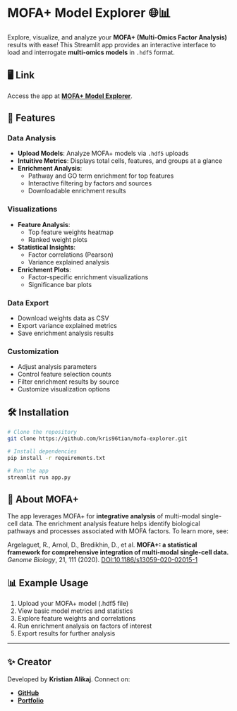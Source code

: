 # MOFA+ Model Explorer 🌐📊

Explore, visualize, and analyze your **MOFA+ (Multi-Omics Factor Analysis)** results with ease! This Streamlit app provides an interactive interface to load and interrogate **multi-omics models** in `.hdf5` format.

## 🖥️ Link

Access the app at **[MOFA+ Model Explorer](https://mofaviz.streamlit.app/)**.

## 🚀 Features

### Data Analysis
- **Upload Models**: Analyze MOFA+ models via `.hdf5` uploads
- **Intuitive Metrics**: Displays total cells, features, and groups at a glance
- **Enrichment Analysis**: 
  - Pathway and GO term enrichment for top features
  - Interactive filtering by factors and sources
  - Downloadable enrichment results

### Visualizations
- **Feature Analysis**:
  - Top feature weights heatmap
  - Ranked weight plots
- **Statistical Insights**:
  - Factor correlations (Pearson)
  - Variance explained analysis
- **Enrichment Plots**:
  - Factor-specific enrichment visualizations
  - Significance bar plots

### Data Export
- Download weights data as CSV
- Export variance explained metrics
- Save enrichment analysis results

### Customization
- Adjust analysis parameters
- Control feature selection counts
- Filter enrichment results by source
- Customize visualization options

## 🛠️ Installation

```bash
# Clone the repository
git clone https://github.com/kris96tian/mofa-explorer.git

# Install dependencies
pip install -r requirements.txt

# Run the app
streamlit run app.py
```



## 🧬 About MOFA+

The app leverages MOFA+ for **integrative analysis** of multi-modal single-cell data. The enrichment analysis feature helps identify biological pathways and processes associated with MOFA factors. To learn more, see:

Argelaguet, R., Arnol, D., Bredikhin, D., et al. **MOFA+: a statistical framework for comprehensive integration of multi-modal single-cell data.** *Genome Biology*, 21, 111 (2020). [DOI:10.1186/s13059-020-02015-1](https://doi.org/10.1186/s13059-020-02015-1)

## 📊 Example Usage

1. Upload your MOFA+ model (.hdf5 file)
2. View basic model metrics and statistics
3. Explore feature weights and correlations
4. Run enrichment analysis on factors of interest
5. Export results for further analysis

---

## ✨ Creator

Developed by **Kristian Alikaj**. Connect on:
- **[GitHub](https://github.com/kris96tian)**
- **[Portfolio](https://kris96tian.github.io/)**
